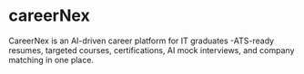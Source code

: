 # careerNex
CareerNex is an AI-driven career platform for IT graduates -ATS-ready resumes, targeted courses, certifications, AI mock interviews, and company matching in one place.
